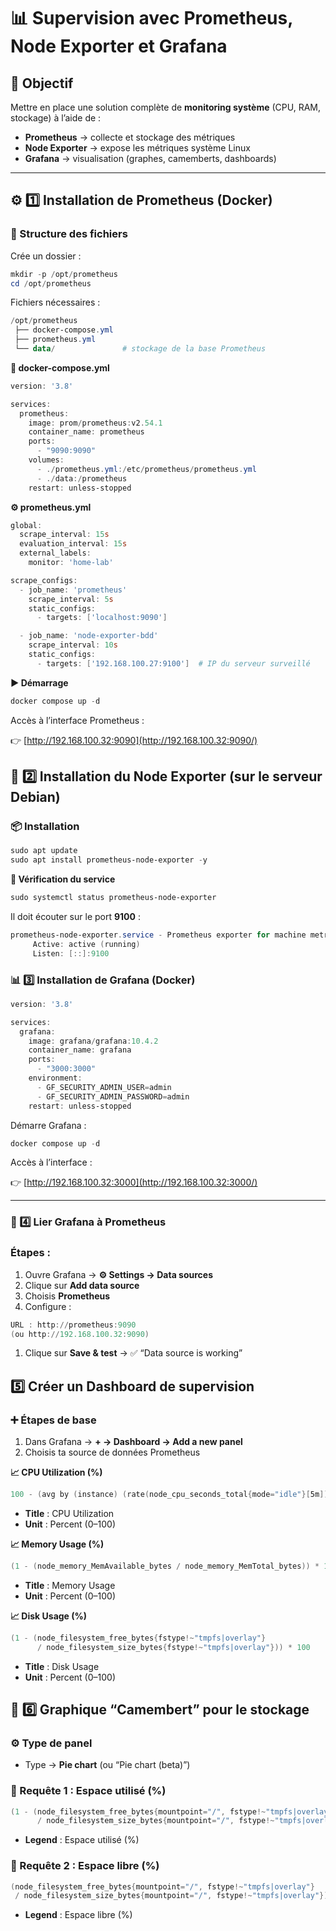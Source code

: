 # **📊 Supervision avec Prometheus, Node Exporter et Grafana**

## **🧱 Objectif**

Mettre en place une solution complète de **monitoring système** (CPU, RAM, stockage) à l’aide de :

- **Prometheus** → collecte et stockage des métriques
- **Node Exporter** → expose les métriques système Linux
- **Grafana** → visualisation (graphes, camemberts, dashboards)

---

## **⚙️ 1️⃣ Installation de Prometheus (Docker)**

### **📁 Structure des fichiers**

Crée un dossier :

```powershell
mkdir -p /opt/prometheus
cd /opt/prometheus
```

Fichiers nécessaires :

```powershell
/opt/prometheus
 ├── docker-compose.yml
 ├── prometheus.yml
 └── data/               # stockage de la base Prometheus
```

**🐳 docker-compose.yml**

```powershell
version: '3.8'

services:
  prometheus:
    image: prom/prometheus:v2.54.1
    container_name: prometheus
    ports:
      - "9090:9090"
    volumes:
      - ./prometheus.yml:/etc/prometheus/prometheus.yml
      - ./data:/prometheus
    restart: unless-stopped
```

**⚙️ prometheus.yml**

```powershell
global:
  scrape_interval: 15s
  evaluation_interval: 15s
  external_labels:
    monitor: 'home-lab'

scrape_configs:
  - job_name: 'prometheus'
    scrape_interval: 5s
    static_configs:
      - targets: ['localhost:9090']

  - job_name: 'node-exporter-bdd'
    scrape_interval: 10s
    static_configs:
      - targets: ['192.168.100.27:9100']  # IP du serveur surveillé
```

**▶️ Démarrage**

```powershell
docker compose up -d
```

Accès à l’interface Prometheus :

👉 [http://192.168.100.32:9090](http://192.168.100.32:9090/)

## **🧩 2️⃣ Installation du Node Exporter (sur le serveur Debian)**

### **📦 Installation**

```powershell
sudo apt update
sudo apt install prometheus-node-exporter -y
```

**🚀 Vérification du service**

```powershell
sudo systemctl status prometheus-node-exporter
```

Il doit écouter sur le port **9100** :

```powershell
prometheus-node-exporter.service - Prometheus exporter for machine metrics
     Active: active (running)
     Listen: [::]:9100
```

### **📊 3️⃣ Installation de Grafana (Docker)**

```powershell
version: '3.8'

services:
  grafana:
    image: grafana/grafana:10.4.2
    container_name: grafana
    ports:
      - "3000:3000"
    environment:
      - GF_SECURITY_ADMIN_USER=admin
      - GF_SECURITY_ADMIN_PASSWORD=admin
    restart: unless-stopped
```

Démarre Grafana :

```powershell
docker compose up -d
```

Accès à l’interface :

👉 [http://192.168.100.32:3000](http://192.168.100.32:3000/)

****

### **🔗 4️⃣ Lier Grafana à Prometheus**

### **Étapes :**

1. Ouvre Grafana → **⚙️ Settings → Data sources**
2. Clique sur **Add data source**
3. Choisis **Prometheus**
4. Configure :

```powershell
URL : http://prometheus:9090
(ou http://192.168.100.32:9090)
```

1. Clique sur **Save & test** → ✅ “Data source is working”

## **5️⃣ Créer un Dashboard de supervision**

### **➕ Étapes de base**

1. Dans Grafana → **+ → Dashboard → Add a new panel**
2. Choisis ta source de données Prometheus

**📈 CPU Utilization (%)**

```powershell
100 - (avg by (instance) (rate(node_cpu_seconds_total{mode="idle"}[5m])) * 100)
```

- **Title** : CPU Utilization
- **Unit** : Percent (0–100)

**📈 Memory Usage (%)**

```powershell
(1 - (node_memory_MemAvailable_bytes / node_memory_MemTotal_bytes)) * 100
```

- **Title** : Memory Usage
- **Unit** : Percent (0–100)

**📈 Disk Usage (%)**

```powershell
(1 - (node_filesystem_free_bytes{fstype!~"tmpfs|overlay"} 
      / node_filesystem_size_bytes{fstype!~"tmpfs|overlay"})) * 100
```

- **Title** : Disk Usage
- **Unit** : Percent (0–100)

## **🍰 6️⃣ Graphique “Camembert” pour le stockage**

### **⚙️ Type de panel**

- Type → **Pie chart** (ou “Pie chart (beta)”)

### **🔹 Requête 1 : Espace utilisé (%)**

```powershell
(1 - (node_filesystem_free_bytes{mountpoint="/", fstype!~"tmpfs|overlay"} 
      / node_filesystem_size_bytes{mountpoint="/", fstype!~"tmpfs|overlay"})) * 100
```

- **Legend** : Espace utilisé (%)

### **🔹 Requête 2 : Espace libre (%)**

```powershell
(node_filesystem_free_bytes{mountpoint="/", fstype!~"tmpfs|overlay"} 
 / node_filesystem_size_bytes{mountpoint="/", fstype!~"tmpfs|overlay"}) * 100
```

- **Legend** : Espace libre (%)
